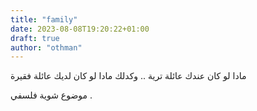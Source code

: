 ```yaml
---
title: "family"
date: 2023-08-08T19:20:22+01:00
draft: true
author: "othman"
---
```


مادا لو كان عندك عائلة ترية .. وكدلك مادا لو كان لديك عائلة فقيرة

موضوع شوية فلسفي .
